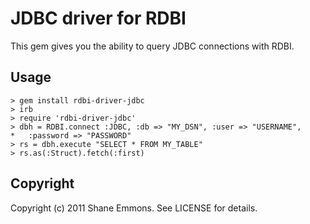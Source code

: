 JDBC driver for RDBI
====================

This gem gives you the ability to query JDBC connections with RDBI.

Usage
-----

    > gem install rdbi-driver-jdbc
    > irb
    > require 'rdbi-driver-jdbc'
    > dbh = RDBI.connect :JDBC, :db => "MY_DSN", :user => "USERNAME",
    *   :password => "PASSWORD"
    > rs = dbh.execute "SELECT * FROM MY_TABLE"
    > rs.as(:Struct).fetch(:first)
  

Copyright
---------

Copyright (c) 2011 Shane Emmons. See LICENSE for details.
